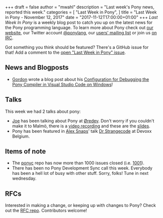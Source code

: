 +++
draft = false
author = "mwahl"
description = "Last week's Pony news, reported this week."
categories = [
    "Last Week in Pony",
]
title = "Last Week in Pony - November 12, 2017"
date = "2017-11-12T17:00:00+01:00"
+++
_Last Week In Pony_ is a weekly blog post to catch you up on the latest news for the Pony programming language. To learn more about Pony check out [our website](ponylang.io), our Twitter account [@ponylang](https://twitter.com/ponylang), our [users' mailing list](https://pony.groups.io/g/user) or join us [on IRC](https://webchat.freenode.net/?channels=%23ponylang). 

Got something you think should be featured? There's a GitHub issue for that! Add a comment to the [open "Last Week in Pony" issue](https://github.com/ponylang/ponylang.github.io/issues?q=is%3Aissue+is%3Aopen+label%3Alast-week-in-pony).
<!--more-->

## News and Blogposts

- [Gordon](https://github.com/kulibali) wrote a blog post about his [Configuration for Debugging the Pony Compiler in Visual Studio Code on Windows](http://balafon.net/?p=1683)!

## Talks

This week we had 2 talks about pony:

- [Joe](https://github.com/jemc) has been talking about Pony at [Øredev](http://oredev.org/2017/sessions/pony--a-language-for-provably-safe-lockless-concurrency). Don't worry if you couldn't make it to Malmö, there is a [video recording](https://vimeo.com/242214036) and these are the [slides](https://github.com/jemc/slides-pony).
- Pony has been featured in [Alex Snaps](https://twitter.com/alexsnaps)' talk [Dr Strangecode](https://www.youtube.com/watch?v=vVheDbrQBDk) at Devoxx Belgium.

## Items of note

- The [ponyc](https://github.com/ponylang/ponyc) repo has now more than 1000 issues closed (i.e. [1001](https://github.com/ponylang/ponyc/issues?q=is%3Aissue+is%3Aclosed)).
- There has been no Pony Development Sync call this week. Everybody has been a hell lot of busy with other stuff. Sorry, folks! Tune in next wednesday.

## RFCs

Interested in making a change, or keeping up with changes to Pony? Check out the [RFC repo](https://github.com/ponylang/rfcs). Contributors welcome!

